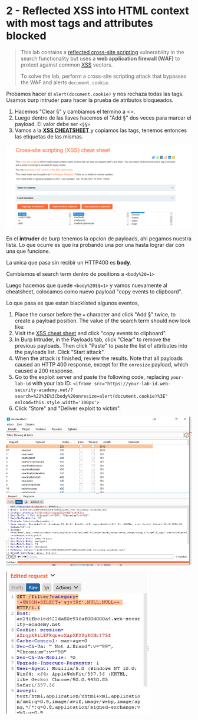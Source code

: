 # 2 - Reflected XSS into HTML context with most tags and attributes blocked

> This lab contains a [reflected cross-site scripting](https://portswigger.net/web-security/cross-site-scripting/reflected) vulnerability in the search functionality but uses a **web application firewall \(WAF\)** to protect against common [XSS](https://portswigger.net/web-security/cross-site-scripting) vectors.
>
>  To solve the lab, perform a cross-site scripting attack that bypasses the WAF and alerts `document.cookie`.

Probamos hacer el  `alert(document.cookie)` y nos rechaza todas las tags. Usamos burp intruder para hacer la prueba de atributos bloqueados.

1. Hacemos "Clear §" y cambiamos el termino a &lt;&gt;.
2. Luego dentro de las llaves hacemos el  "Add §" dos veces para marcar el payload. El valor debe ser `<§§>`
3.  Vamos a la [**XSS CHEATSHEET** ](https://portswigger.net/web-security/cross-site-scripting/cheat-sheet)y copiamos las tags, tenemos entonces las etiquetas de las mismas.

![](../../../.gitbook/assets/imagen%20%28619%29.png)

En el **intruder** de burp tenemos la opcion de payloads, ahi pegamos nuestra lista. Lo que ocurre es que ira probando una por una hasta lograr dar con una que funcione.

La unica que pasa sin recibir un HTTP400 es **body**.

Cambiamos el search term dentro de positions a `<body%20=1>` 

Luego hacemos que quede `<body%20§§=1>` y vamos nuevamente al cheatsheet, colocamos como nuevo payload "copy events to clipboard".

Lo que pasa es que estan blacklisted algunos eventos, 





1.  Place the cursor before the `=` character and click "Add §" twice, to create a payload position. The value of the search term should now look like: 
2.  Visit the [XSS cheat sheet](https://portswigger.net/web-security/cross-site-scripting/cheat-sheet) and click "copy events to clipboard".
3.  In Burp Intruder, in the Payloads tab, click "Clear" to remove the previous payloads. Then click "Paste" to paste the list of attributes into the payloads list. Click "Start attack".
4.  When the attack is finished, review the results. Note that all payloads caused an HTTP 400 response, except for the `onresize` payload, which caused a 200 response.
5.  Go to the exploit server and paste the following code, replacing `your-lab-id` with your lab ID:  `<iframe src="https://your-lab-id.web-security-academy.net/?search=%22%3E%3Cbody%20onresize=alert(document.cookie)%3E" onload=this.style.width='100px'>`
6.  Click "Store" and "Deliver exploit to victim".

![](../../../.gitbook/assets/imagen%20%28624%29.png)

![](../../../.gitbook/assets/imagen%20%28618%29.png)

